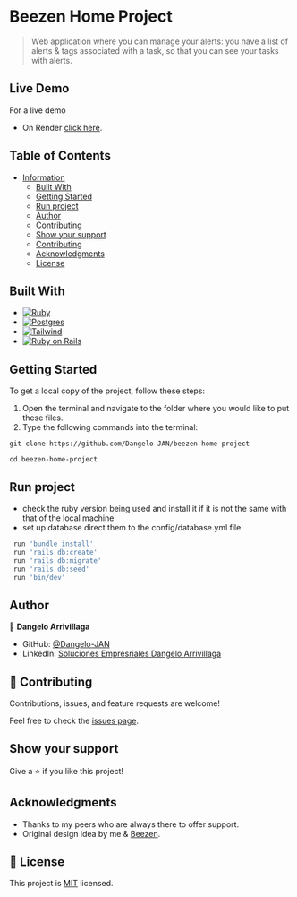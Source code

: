 # Beezen Home Project

> Web application where you can manage your alerts: you have a list of alerts & tags associated with a task, so that you can see your tasks with alerts.

## Live Demo

For a live demo
- On Render [click here](https://beenzen-home-project.onrender.com/).

## Table of Contents

<!-- TOC depthFrom:1 depthTo:6 withLinks:1 orderedList:0 -->

- [Information](#information)
	- [Built With](#built-with)
	- [Getting Started](#getting-started)
	- [Run project](#run-project)
	- [Author](#author)
	- [Contributing](#contributing)
	- [Show your support](#show-your-support)
	- [Contributing](#-contributing)
    - [Acknowledgments](#acknowledgments)
    - [License](#-license)

<!-- /TOC -->

## Built With

* [![Ruby][Ruby-Lang.org]][Ruby-url]
* [![Postgres][Postgresql.org]][Postgresql-url]
* [![Tailwind][Tailwindcss.com]][Tailwind-url]
* [![Ruby on Rails][RubyOnRails.org]][RubyOnRails-url]

## Getting Started

To get a local copy of the project, follow these steps: 
1. Open the terminal and navigate to the folder where you would like to put these files.
2. Type the following commands into the terminal: 
 ```
 git clone https://github.com/Dangelo-JAN/beezen-home-project
 ```
 ```
 cd beezen-home-project
 ```

## Run project

- check the ruby version being used and install it if it is not the same with that of the local machine
- set up database direct them to the config/database.yml file

```bash
 run 'bundle install'
 run 'rails db:create'
 run 'rails db:migrate'
 run 'rails db:seed'
 run 'bin/dev'
```


## Author

👤 **Dangelo Arrivillaga**

- GitHub: [@Dangelo-JAN](https://github.com/Dangelo-JAN)
- LinkedIn: [Soluciones Empresriales Dangelo Arrivillaga](https://www.linkedin.com/in/soluciones-empresariales-dangelo-arrivillaga/)

## 🤝 Contributing
  
Contributions, issues, and feature requests are welcome!

Feel free to check the [issues page](https://github.com/Dangelo-JAN/rails-capstone/issues).

## Show your support

Give a ⭐️ if you like this project!

## Acknowledgments

- Thanks to my peers who are always there to offer support.
- Original design idea by me & [Beezen](https://www.openbeezen.com/).

## 📝 License

This project is [MIT](./LICENSE) licensed.

<!-- MARKDOWN LINKS & IMAGES -->
<!-- https://www.markdownguide.org/basic-syntax/#reference-style-links -->
[RubyOnRails.org]: https://img.shields.io/badge/Ruby%20on%20Rails-DD0031?style=for-the-badge&logo=rubyonrails&logoColor=white
[RubyOnRails-url]: https://rubyonrails.org/
[Ruby-Lang.org]: https://img.shields.io/badge/Ruby-DD0031?style=for-the-badge&logo=ruby&logoColor=white
[Ruby-url]: https://www.ruby-lang.org/
[Tailwindcss.com]: https://img.shields.io/badge/Tailwindcss-38bdf8?style=for-the-badge&logo=tailwindcss&logoColor=white
[Tailwind-url]: https://tailwindcss.com/
[Postgresql.org]: https://img.shields.io/badge/PostgreSQL-31648c?style=for-the-badge&logo=postgresql&logoColor=white
[Postgresql-url]: https://www.postgresql.org/
